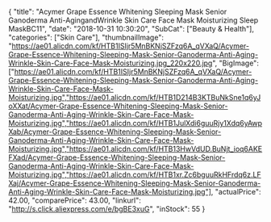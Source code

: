 {
	"title": "Acymer Grape Essence Whitening Sleeping Mask Senior Ganoderma Anti-AgingandWrinkle Skin Care Face Mask Moisturizing Sleep MaskBC11",
	"date": "2018-10-31 10:30:20",
	"SubCat": ["Beauty & Health"],
	"categories": ["Skin Care"],
	"thumbnailImage": "https://ae01.alicdn.com/kf/HTB1ISIjr5MnBKNjSZFzq6A_qVXaQ/Acymer-Grape-Essence-Whitening-Sleeping-Mask-Senior-Ganoderma-Anti-Aging-Wrinkle-Skin-Care-Face-Mask-Moisturizing.jpg_220x220.jpg",
	"BigImage": ["https://ae01.alicdn.com/kf/HTB1ISIjr5MnBKNjSZFzq6A_qVXaQ/Acymer-Grape-Essence-Whitening-Sleeping-Mask-Senior-Ganoderma-Anti-Aging-Wrinkle-Skin-Care-Face-Mask-Moisturizing.jpg","https://ae01.alicdn.com/kf/HTB1D214B3KTBuNkSne1q6yJoXXat/Acymer-Grape-Essence-Whitening-Sleeping-Mask-Senior-Ganoderma-Anti-Aging-Wrinkle-Skin-Care-Face-Mask-Moisturizing.jpg","https://ae01.alicdn.com/kf/HTB1JulXdi6guuRjy1Xdq6yAwpXab/Acymer-Grape-Essence-Whitening-Sleeping-Mask-Senior-Ganoderma-Anti-Aging-Wrinkle-Skin-Care-Face-Mask-Moisturizing.jpg","https://ae01.alicdn.com/kf/HTB13HwVdUD.BuNjt_ioq6AKEFXad/Acymer-Grape-Essence-Whitening-Sleeping-Mask-Senior-Ganoderma-Anti-Aging-Wrinkle-Skin-Care-Face-Mask-Moisturizing.jpg","https://ae01.alicdn.com/kf/HTB1xr.Zc6bguuRkHFrdq6z.LFXaj/Acymer-Grape-Essence-Whitening-Sleeping-Mask-Senior-Ganoderma-Anti-Aging-Wrinkle-Skin-Care-Face-Mask-Moisturizing.jpg"],
	"actualPrice": 42.00,
	"comparePrice": 43.00,
	"linkurl": "http://s.click.aliexpress.com/e/bgBE3xuG",
	"inStock": 55
}
